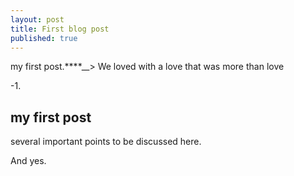 ```yaml
---
layout: post
title: First blog post
published: true
---
```

my first post.****__> We loved with a love that was more than love

-1.
## my first post
several important points to be discussed here.

And yes.
